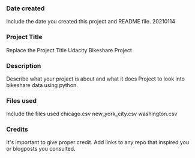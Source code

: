 ### Date created
Include the date you created this project and README file.
20210114

### Project Title
Replace the Project Title
Udacity Bikeshare Project

### Description
Describe what your project is about and what it does
Project to look into bikeshare data using python.

### Files used
Include the files used
chicago.csv
new_york_city.csv
washington.csv

### Credits
It's important to give proper credit. Add links to any repo that inspired you or blogposts you consulted.

